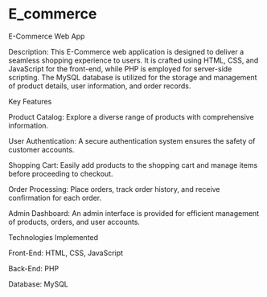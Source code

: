# E_commerce
E-Commerce Web App

Description: This E-Commerce web application is designed to deliver a seamless shopping experience to users. It is crafted using HTML, CSS, and JavaScript for the front-end, while PHP is employed for server-side scripting. The MySQL database is utilized for the storage and management of product details, user information, and order records.

Key Features

Product Catalog: Explore a diverse range of products with comprehensive information.

User Authentication: A secure authentication system ensures the safety of customer accounts.

Shopping Cart: Easily add products to the shopping cart and manage items before proceeding to checkout.

Order Processing: Place orders, track order history, and receive confirmation for each order.

Admin Dashboard: An admin interface is provided for efficient management of products, orders, and user accounts.

Technologies Implemented

Front-End: HTML, CSS, JavaScript

Back-End: PHP

Database: MySQL






